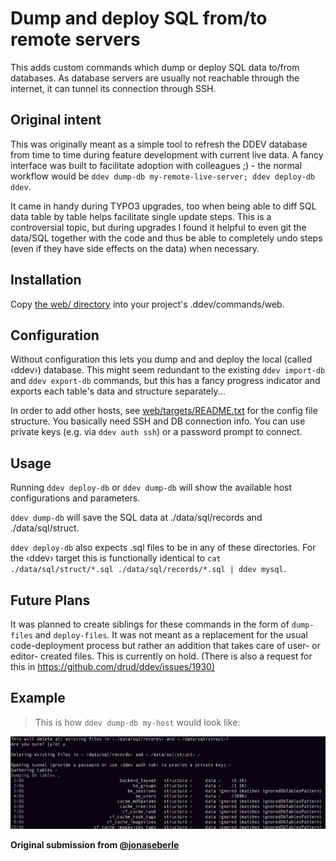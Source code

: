 # Dump and deploy SQL from/to remote servers

This adds custom commands which dump or deploy SQL data to/from databases. As database servers are usually not reachable through the internet, it can tunnel its connection through SSH.

## Original intent

This was originally meant as a simple tool to refresh the DDEV database from time to time during feature development with current live data. A fancy interface was built to facilitate adoption with colleagues ;) - the normal workflow would be `ddev dump-db my-remote-live-server; ddev deploy-db ddev`.

It came in handy during TYPO3 upgrades, too when being able to diff SQL data table by table helps facilitate single update steps. This is a controversial topic, but during upgrades I found it helpful to even git the data/SQL together with the code and thus be able to completely undo steps (even if they have side effects on the data) when necessary.

## Installation

Copy [the web/ directory](web/) into your project's .ddev/commands/web.

## Configuration

Without configuration this lets you dump and and deploy the local (called ‹ddev›) database. This might seem redundant to the existing `ddev import-db` and `ddev export-db` commands, but this has a fancy progress indicator and exports each table's data and structure separately...

In order to add other hosts, see [web/targets/README.txt](web/targets/README.txt) for the config file structure. You basically need SSH and DB connection info. You can use private keys (e.g. via `ddev auth ssh`) or a password prompt to connect.

## Usage

Running `ddev deploy-db` or `ddev dump-db` will show the available host configurations and parameters.

`ddev dump-db` will save the SQL data at ./data/sql/records and ./data/sql/struct.

`ddev deploy-db` also expects .sql files to be in any of these directories. For the ‹ddev› target this is functionally identical to `cat ./data/sql/struct/*.sql ./data/sql/records/*.sql | ddev mysql`.

## Future Plans

It was planned to create siblings for these commands in the form of `dump-files` and `deploy-files`. It was not meant as a replacement for the usual code-deployment process but rather an addition that takes care of user- or editor- created files. This is currently on hold. (There is also a request for this in <https://github.com/drud/ddev/issues/1930)>

## Example

> This is how `ddev dump-db my-host` would look like:

![dump-db](dump-db-example.png)

**Original submission from [@jonaseberle](https://github.com/jonaseberle)**

